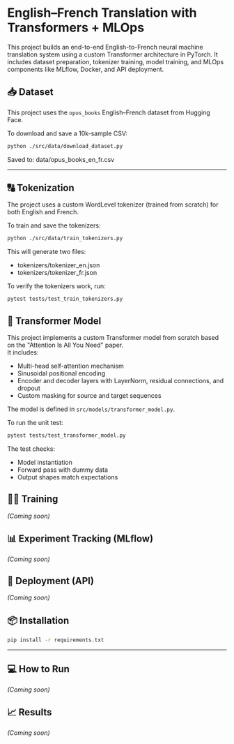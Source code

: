 #   English–French Translation with Transformers + MLOps
This project builds an end-to-end English-to-French neural machine translation system using a custom Transformer architecture in PyTorch. It includes dataset preparation, tokenizer training, model training, and MLOps components like MLflow, Docker, and API deployment.


## 📥 Dataset
This project uses the `opus_books` English–French dataset from Hugging Face.

To download and save a 10k-sample CSV:
```bash
python ./src/data/download_dataset.py
```

Saved to: data/opus_books_en_fr.csv

---

## 🔠 Tokenization
The project uses a custom WordLevel tokenizer (trained from scratch) for both English and French.

To train and save the tokenizers:

```bash
python ./src/data/train_tokenizers.py
````
This will generate two files:
- tokenizers/tokenizer_en.json
- tokenizers/tokenizer_fr.json

To verify the tokenizers work, run:

```bash
pytest tests/test_train_tokenizers.py
```



## 🧠 Transformer Model
This project implements a custom Transformer model from scratch based on the "Attention Is All You Need" paper.  
It includes:

- Multi-head self-attention mechanism
- Sinusoidal positional encoding
- Encoder and decoder layers with LayerNorm, residual connections, and dropout
- Custom masking for source and target sequences

The model is defined in `src/models/transformer_model.py`.

To run the unit test:

```bash
pytest tests/test_transformer_model.py
``` 
The test checks:

- Model instantiation
- Forward pass with dummy data
- Output shapes match expectations

## 🏋️‍♂️ Training
_(Coming soon)_

## 📊 Experiment Tracking (MLflow)
_(Coming soon)_

## 🚀 Deployment (API)
_(Coming soon)_

## 📦 Installation
```bash
pip install -r requirements.txt
``` 
---
## 💻 How to Run
_(Coming soon)_

## 📈 Results
_(Coming soon)_
 

